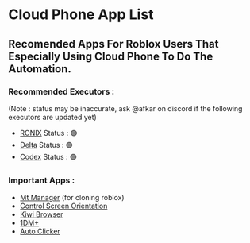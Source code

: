 # Cloud Phone App List
## Recomended Apps For Roblox Users That Especially Using Cloud Phone To Do The Automation.
### Recommended Executors :
(Note : status may be inaccurate, ask @afkar on discord if the following executors are updated yet)
- [RONIX](https://wearedevs.net/d/ronix) Status : 🟢 
- [Delta](https://deltaexploits.gg/delta-executor-android) Status : 🟢
- [Codex](https://codex.lol/android) Status : 🟢 

### Important Apps :
- [Mt Manager](https://dw.uptodown.net/dwn/RvVkii134Riphftvun7hQBZyU0aCwJjJMFI3FD3XyiR-9t8BlUt7apQHwz_evdff4BE9Y_fQgrAWLdMVDuHJn6drxf6Ko5P5tf9k9FLlGeP7SqUbpbr1PdcK16cyNbCb/ndms9qFjERjKmfKISHPUqQl8A7U7XGlxWjjkWRmQXunNEKJSpCDZv5r4fyl240ztLmFZ6UYr4AFFnljewCQPAKolARttliLtVD3QHdrw68BQ4wldRSrDIF_44qGDYZ13/AvVryM-cQVDT21L1d_z5fDJnGY1TUnzEZxuc8ntDIyeq4yiK1-dtN-Y3B9Vajvy0u4qFsHdqYFJXkWIgq2DZmQ==/mt-manager-2-18-4.apk) (for cloning roblox)
- [Control Screen Orientation](https://dw.uptodown.net/dwn/RvVkii134Riphftvun7hQBZyU0aCwJjJMFI3FD3XyiSwAKRBhXo11_25auSjF5Q8SiddMkU4xk9ZXjQwTROM5JNRRCjTAGFIAjcZWkIerDpNPtCnM_ll1gi7Aplra3ES/DJCheiQuttp1a8E_Wg1gzEc0lb6ab1J5Mq2v6GI6qn8mHwyRQRpIObjDb3ZQy9ViyKS-wU3t24GpUyAl5UqQxTWcFx3Q2GJ_JQkY4nhO28UJ5p1yZTUjpYRR5K1NfyeU/KcCTxg8LJXd_5UgewKwtAjBUwbHZaOmJ3Tp-cYf9bz7Nn_QTTJpCfH1kLOQiJnbhCSye01xWKqUzibZmKzy67EP9BSY-4GrAAczlHS4cIZCdWqLYZbyLTEoc1JUH4E1s/control-screen-orientation-4-2.apk)
- [Kiwi Browser](https://d-e03.winudf.com/b/APK/Y29tLmtpd2licm93c2VyLmJyb3dzZXJfNzMzNzAwMDA0XzVlOTMxNmU0?_fn=S2l3aSBCcm93c2VyIC0gRmFzdCAmIFF1aWV0XzEzNy4wLjczMzcuMF9BUEtQdXJlLmFwaw&_p=Y29tLmtpd2licm93c2VyLmJyb3dzZXI%3D&download_id=otr_1195503537575072&is_hot=true&k=46b271038410dda967aec7b9df11da286843acf1&uu=https%3A%2F%2Fd-09.winudf.com%2Fb%2FAPK%2FY29tLmtpd2licm93c2VyLmJyb3dzZXJfNzMzNzAwMDA0XzVlOTMxNmU0%3Fk%3De4a8f3efa635f183a535d48d84b4e8c96843acf1)
- [1DM+](https://s1.spiderdown.com/1DM/1DM%2B%20v18.2%20%28Patched%29.apk)
- [Auto Clicker](https://d-15.winudf.com/b/APK/Y29tLnRydWVkZXZlbG9wZXJzc3R1ZGlvLmF1dG9tYXRpY3RhcC5hdXRvY2xpY2tlcl85MV81NjdlMWIwNg?_fn=QXV0byBDbGlja2VyIC0gQXV0b21hdGljIHRhcF8yLjIuOF9BUEtQdXJlLmFwaw&_p=Y29tLnRydWVkZXZlbG9wZXJzc3R1ZGlvLmF1dG9tYXRpY3RhcC5hdXRvY2xpY2tlcg%3D%3D&download_id=1326700132675847&is_hot=true&k=f4ac3ccbe1eb037ff6ad26bf1e84a7756843acba)
